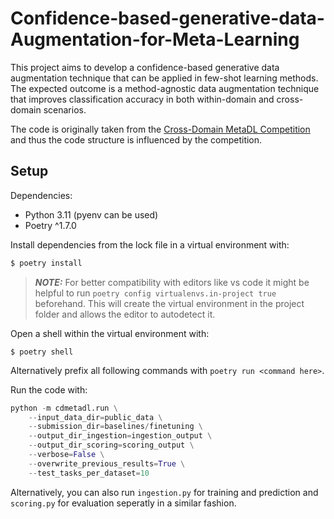 # Confidence-based-generative-data-Augmentation-for-Meta-Learning 

This project aims to develop a confidence-based generative data augmentation technique that can be applied in few-shot learning methods. 
The expected outcome is a method-agnostic data augmentation technique that improves classification accuracy in both within-domain and cross-domain scenarios. 

The code is originally taken from the [Cross-Domain MetaDL Competition](https://github.com/DustinCarrion/cd-metadl) and thus the code structure is influenced by the competition.

## Setup

Dependencies:
* Python 3.11 (pyenv can be used)
* Poetry ^1.7.0

Install dependencies from the lock file in a virtual environment with: 
```py
$ poetry install 
```

> **_NOTE:_** For better compatibility with editors like vs code it might be helpful to run `poetry config virtualenvs.in-project true` beforehand. This will create the virtual environment in the project folder and allows the editor to autodetect it.

Open a shell within the virtual environment with: 
```
$ poetry shell
```

Alternatively prefix all following commands with `poetry run <command here>`. 

Run the code with: 
```py
python -m cdmetadl.run \
    --input_data_dir=public_data \
    --submission_dir=baselines/finetuning \
    --output_dir_ingestion=ingestion_output \
    --output_dir_scoring=scoring_output \
    --verbose=False \
    --overwrite_previous_results=True \
    --test_tasks_per_dataset=10
```

Alternatively, you can also run `ingestion.py` for training and prediction and `scoring.py` for evaluation seperatly in a similar fashion.